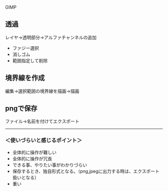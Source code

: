 GIMP

## 透過
レイヤ→透明部分→アルファチャンネルの追加
 * ファジー選択
 * 消しゴム
 * 範囲指定して削除


## 境界線を作成
編集→選択範囲の境界線を描画→描画


## pngで保存
ファイル→名前を付けてエクスポート

____________________________________
### ＜使いづらいと感じるポイント＞
 * 全体的に操作が難しい
 * 全体的に操作が冗長
 * できる事、やりたい事がわかりづらい
 * 保存するとき、独自形式となる。（png,jpegに出力する時は、エクスポート扱いとなる）
 * 重い

